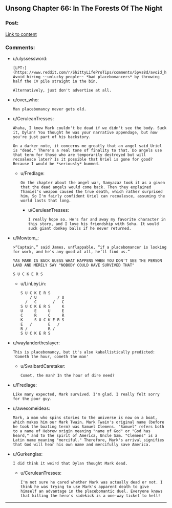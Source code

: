 ## Unsong Chapter 66: In The Forests Of The Night

### Post:

[Link to content](http://unsongbook.com/chapter-66-in-the-forests-of-the-night/)

### Comments:

- u/ulyssessword:
  ```
  [LPT:](https://www.reddit.com/r/ShittyLifeProTips/comments/5pvs8d/avoid_hiring_unlucky_people_by_throwing_half_the/) Avoid hiring ~~unlucky people~~ *bad placebomancers* by throwing half the CV pile straight in the bin.

  Alternatively, just don't advertise at all.
  ```

- u/over_who:
  ```
  Man placebomancy never gets old.
  ```

- u/CeruleanTresses:
  ```
  Ahaha, I knew Mark couldn't be dead if we didn't see the body. Suck it, Dylan! You thought he was your narrative appendage, but now you're just part of his backstory.

  On a darker note, it concerns me greatly that an angel said Uriel is "dead." There's a real tone of finality to that. Do angels use that term for those who are temporarily destroyed but will recoalesce later? Is it possible that Uriel is gone for good? Because I would be *seriously* bummed.
  ```

  - u/Fredlage:
    ```
    On the chapter about the angel war, Samyazaz took it as a given that the dead angels would come back. Then they explained Thamiel's weapon caused the true death, which rather surprised him. So I'm fairly confident Uriel can recoalesce, assuming the world lasts that long.
    ```

    - u/CeruleanTresses:
      ```
      I really hope so. He's far and away my favorite character in this story, and I love his friendship with Sohu. It would suck giant donkey balls if he never returned.
      ```

- u/Mowtom_:
  ```
  >“Captain,” said James, unflappable, “if a placebomancer is looking for work, and he’s any good at all, he’ll find us.”

  YAS MARK IS BACK GUESS WHAT HAPPENS WHEN YOU DON'T SEE THE PERSON LAND AND MERELY SAY "NOBODY COULD HAVE SURVIVED THAT"

  S U C K E R S
  ```

  - u/LinLeyLin:
    ```
    S U C K E R S  
        / U         / U  
      /   C       /   C  
    S U C K E R S     K  
    U     E     U     E  
    C     R     C     R  
    K     S U C K E R S  
    E   /       E   /    
    R /         R /      
    S U C K E R S
    ```

- u/waylandertheslayer:
  ```
  This is placebomancy, but it's also kaballistically predicted: 'Cometh the hour, cometh the man'
  ```

  - u/SvalbardCaretaker:
    ```
    Comet, the man? In the hour of dire need?
    ```

- u/Fredlage:
  ```
  Like many expected, Mark survived. I'm glad. I really felt sorry for the poor guy.
  ```

- u/awesomeideas:
  ```
  Mark, a man who spins stories to the universe is now on a boat, which makes him our Mark Twain. Mark Twain's original name (before he took the boating term) was Samuel Clemens. "Samuel" refers both to a name of Hebrew origin meaning "name of God" or "God has heard," and to the spirit of America, Uncle Sam. "Clemens" is a Latin name meaning "merciful." Therefore, Mark's arrival signifies that God will hear his own name and mercifully save America.
  ```

- u/Gurkenglas:
  ```
  I did think it weird that Dylan thought Mark dead.
  ```

  - u/CeruleanTresses:
    ```
    I'm not sure he cared whether Mark was actually dead or not. I think he was trying to use Mark's apparent death to give himself an advantage in the placebomantic duel. Everyone knows that killing the hero's sidekick is a one-way ticket to hell!
    ```

---

